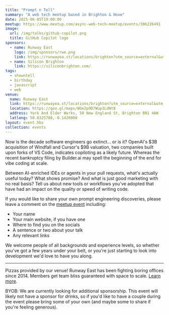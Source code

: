 ```yaml
---
title: "Prompt n Tell"
summary: "A web tech meetup based in Brighton & Hove"
date: 2025-06-05T19:00:00
meetup: https://www.meetup.com/async-web-tech-meetup/events/306226491
image:
  url: /img/talks/github-copilot.png
  title: GitHub Copilot logo
sponsors:
  - name: Runway East
    logo: /img/sponsors/rwe.png
    link: https://runwayea.st/locations/brighton?utm_source=external&utm_medium=event&utm_campaign=sponsorship
  - name: Silicon Brighton
    link: https://siliconbrighton.com/
tags:
  - showntell
  - birthday
  - javascript
  - web
venue:
  name: Runway East
  link: https://runwayea.st/locations/brighton?utm_source=external&utm_medium=event&utm_campaign=sponsorship
  location: https://goo.gl/maps/WGe2p9D7Wup3LdNt8
  address: York And Elder Works, 50 New England St, Brighton BN1 4AW
  latlong: 50.8325788,-0.1420808
layout: event.hbs
collection: events
---
```


Now is the decade software engineers go extinct&hellip; or is it? OpenAI's $3B acquisition of Windfall and Cursor's $9B valuation, two companies built upon forks of VS Code, indicates copiloting as a likely future. Whereas the recent bankruptcy filing by Builder.ai may spell the beginning of the end for vibe coding at scale.

Between AI-enriched IDEs or agents in your pull requests, what's actually useful today? What shows promise? And what is just good marketing with no real basis? Tell us about new tools or workflows you've adopted that have had an impact on the quality or speed of writing code.

If you would like to share your own prompt engineering discoveries, please leave a comment on the [meetup event][meetup] including:

- Your name
- Your main website, if you have one
- Where to find you on the socials
- A sentence or two about your talk
- Any relevant links

We welcome people of all backgrounds and experience levels, so whether you've got a few years under your belt, or you're just starting to look into development we'd love to have you along.

---

Pizzas provided by our venue! Runway East has been fighting boring offices since 2014. Members get team bliss guaranteed with space to scale. [Learn more][runway-east].

BYOB: We are currently looking for additional sponsorship. This event will likely not have a sponsor for drinks, so if you'd like to have a couple during the event please bring some of your own (and maybe some to share if you're feeling generous).

[runway-east]: https://runwayea.st/locations/brighton?utm_source=external&utm_medium=event&utm_campaign=sponsorship
[meetup]: https://www.meetup.com/async-web-tech-meetup/events/306226491
